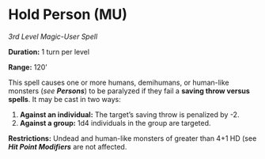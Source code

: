 # Hold Person (MU)

*3rd Level Magic-User Spell*

**Duration:** 1 turn per level

**Range:** 120’

This spell causes one or more humans, demihumans, or human-like monsters (*see **Persons***) to be paralyzed if they fail a **saving throw versus spells**. It may be cast in two ways:

1. **Against an individual:** The target’s saving throw is penalized by -2.
2. **Against a group:** 1d4 individuals in the group are targeted.

**Restrictions:** Undead and human-like monsters of greater than 4+1 HD (see ***Hit Point Modifiers*** are not affected.